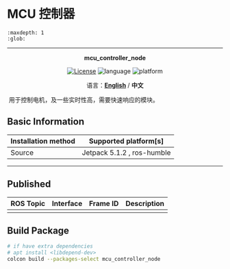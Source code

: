 # MCU 控制器

```{toctree}
:maxdepth: 1
:glob:
```

------

<p align="center"><strong>mcu_controller_node</strong></p>
<p align="center"><a href="https://github.com/${YOUR_GIT_REPOSITORY}/blob/main/LICENSE"><img alt="License" src="https://img.shields.io/badge/License-Apache%202.0-orange"/></a>
<img alt="language" src="https://img.shields.io/badge/language-c++-red"/>
<img alt="platform" src="https://img.shields.io/badge/platform-linux-l"/>
</p>
<p align="center">
    语言：<a href="./docs/docs_en/README_EN.md"><strong>English</strong></a> / <strong>中文</strong>
</p>

​	用于控制电机，及一些实时性高，需要快速响应的模块。

## Basic Information

| Installation method | Supported platform[s]      |
| ------------------- | -------------------------- |
| Source              | Jetpack 5.1.2 , ros-humble |

------

## Published

| ROS Topic | Interface | Frame ID | Description |
| :-------: | :-------: | :------: | :---------: |
|           |           |          |             |

## Build Package

```bash
# if have extra dependencies
# apt install <libdepend-dev>
colcon build --packages-select mcu_controller_node
```
